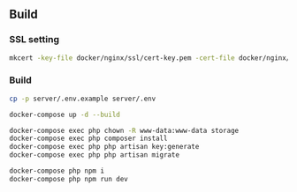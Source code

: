 ## Build

### SSL setting
```bash
mkcert -key-file docker/nginx/ssl/cert-key.pem -cert-file docker/nginx/ssl/cert.pem localhost 127.0.0.1 ::1
```

### Build
```bash
cp -p server/.env.example server/.env
```

```bash
docker-compose up -d --build
```

```bash
docker-compose exec php chown -R www-data:www-data storage
docker-compose exec php composer install
docker-compose exec php php artisan key:generate
docker-compose exec php php artisan migrate
```

```bash
docker-compose php npm i
docker-compose php npm run dev
```
